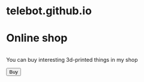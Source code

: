 # telebot.github.io
<!DOCTYPE html>
<html lang="en">
<head>
    <meta charset="UTF-8">
    <meta name="viewport"
        content="width=device-width, user-scalable=no, initial-scale=1.0, maximum-scale=1.0, minimum-scale=1.0">
    <meta http-equiv="X-UA-Compatible" content="ie=edge">
    <title>Shop</title>
</head>
<body>
    <div id="main">
        <h1>Online shop</h1>
        <img src="https://img.freepik.com/free-vector/abstract-purple-wavy-patterned-background_53876-176287.jpg?w=360&t=st=1703938741~exp=1703939341~hmac=aa4c95403ee641af58f7e7e7cefa28e377a15b49292d8f6c9b4bfe24a77cd811" alt="">
        <p>You can buy interesting 3d-printed things in my shop</p>
        <button id="buy">Buy</button>
    </div>
</body>
</html>
